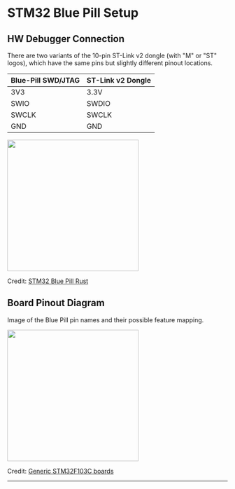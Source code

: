 # STM32 Blue Pill Setup

## HW Debugger Connection

There are two variants of the 10-pin ST-Link v2 dongle (with "M" or "ST" logos), which have the same pins but slightly different pinout locations.  
  
| Blue-Pill SWD/JTAG | ST-Link v2 Dongle | 
| ------------- |-------------|
| 3V3 | 3.3V |
| SWIO | SWDIO |
| SWCLK | SWCLK |
| GND | GND |

<img src="https://miro.medium.com/max/3020/1*kSZLwXUG_-Ymtx3cm7Dt2w.jpeg" height="300" /> 

Credit: [STM32 Blue Pill Rust](https://github.com/lupyuen/stm32-blue-pill-rust)

## Board Pinout Diagram

Image of the Blue Pill pin names and their possible feature mapping.

<img src="https://i.pinimg.com/originals/45/44/12/454412daa2dbb5d8def63295b9837499.jpg" height="300" />

Credit: [Generic STM32F103C boards](http://reblag.dk/stm32/)

------
